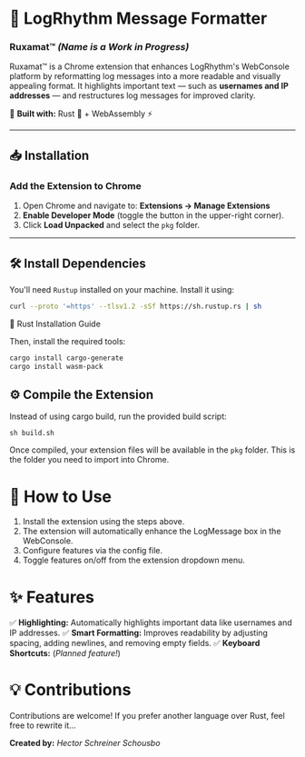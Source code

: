 # 🚀 LogRhythm Message Formatter
### **Ruxamat™** *(Name is a Work in Progress)*

Ruxamat™ is a Chrome extension that enhances LogRhythm's WebConsole platform by reformatting log messages into a more readable and visually appealing format. It highlights important text — such as **usernames and IP addresses** — and restructures log messages for improved clarity.

🔧 **Built with:** Rust 🦀 + WebAssembly ⚡

---

## 📥 Installation
### **Add the Extension to Chrome**
1. Open Chrome and navigate to:
   **Extensions → Manage Extensions**
2. **Enable Developer Mode** (toggle the button in the upper-right corner).
3. Click **Load Unpacked** and select the `pkg` folder.

---

## 🛠 Install Dependencies

You'll need `Rustup` installed on your machine. Install it using:

```sh
curl --proto '=https' --tlsv1.2 -sSf https://sh.rustup.rs | sh
```
🔗 Rust Installation Guide

Then, install the required tools:
```sh
cargo install cargo-generate
cargo install wasm-pack
```

## ⚙️ Compile the Extension

Instead of using cargo build, run the provided build script:
```
sh build.sh
```
Once compiled, your extension files will be available in the `pkg` folder. This is the folder you need to import into Chrome.

# 🚀 How to Use

  1. Install the extension using the steps above.
  2. The extension will automatically enhance the LogMessage box in the WebConsole.
  3. Configure features via the config file.
  4. Toggle features on/off from the extension dropdown menu.

# ✨ Features

  ✅ **Highlighting:** Automatically highlights important data like usernames and IP addresses.
  ✅ **Smart Formatting:** Improves readability by adjusting spacing, adding newlines, and removing empty fields.
  ✅ **Keyboard Shortcuts:** (*Planned feature!*)

# 💡 Contributions
Contributions are welcome! If you prefer another language over Rust, feel free to rewrite it...

**Created by:** *Hector Schreiner Schousbo*
